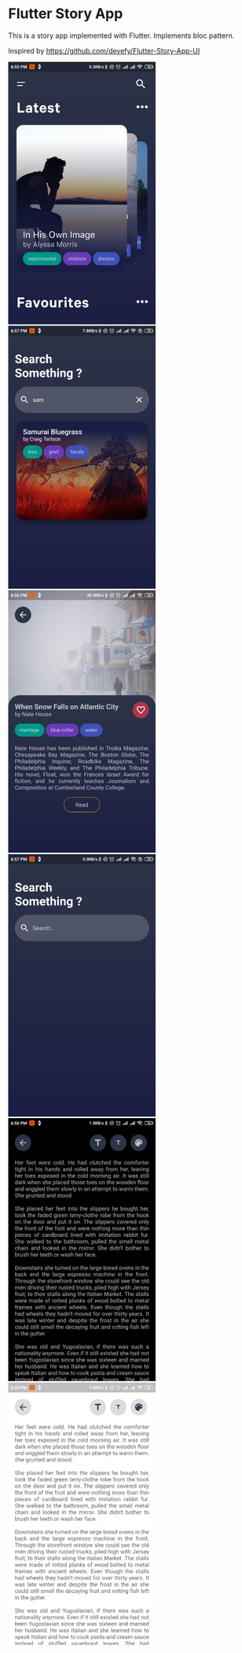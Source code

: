 # Flutter Story App
This is a story app implemented with Flutter.
Implements bloc pattern.

Inspired by https://github.com/devefy/Flutter-Story-App-UI

<img src="assets/Screenshot_2.png" width="300"/> <img src="assets/Screenshot_6.png" width="300"/> <img src="assets/Screenshot_1.png" width="300">
<img src="assets/Screenshot_3.png" width="300"/> <img src="assets/Screenshot_5.png" width="300"> <img src="assets/Screenshot_4.png" width="300"/>
